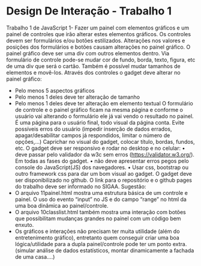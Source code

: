 # Design De Interação - Trabalho 1

Trabalho 1 de JavaScript
1- Fazer um painel com elementos gráficos e um painel de controles que irão alterar estes elementos
gráficos.
Os controles devem ser formulários e/ou botões estilizados. Alterações nos valores e posições dos
formulários e botões causam alterações no painel gráfico. O painel gráfico deve ser uma div com
outros elementos dentro.
Via formulário de controle pode-se mudar cor de fundo, borda, texto, figura, etc de uma div que
será o cartão. Também é possível mudar tamanhos de elementos e movê-los.
Através dos controles o gadget deve alterar no painel gráfico:
- Pelo menos 5 aspectos gráficos
- Pelo menos 1 deles deve ter alteração de tamanho
- Pelo menos 1 deles deve ter alteração em elemento textual
O formulário de controle e o painel gráfico ficam na mesma página e conforme o usuário vai
alterando o formulário ele já vai vendo o resultado no painel.
É uma página para o usuário final, todo visual da página conta.
Evite possíveis erros do usuário (impedir inserção de dados errados, apagar/desabilitar campos já
respondidos, limitar o número de opções,...)
Caprichar no visual do gadget, colocar título, bordas, fundos, etc.
O gadget deve ser responsivo e rodar no desktop e no celular:
• deve passar pelo validador da w3c sem erros (https://validator.w3.org/). Em todas as fases
do gadget.
• não deve apresentar erros pegos pelo console do JavaScript(JS) dos navegadores.
• Usar css, bootstrap ou outro framework css para dar um bom visual ao gadget.
O gadget deve ser disponibilizado no github. O link para o repositório e o github pages do trabalho
deve ser informado no SIGAA.
Sugestão:
- O arquivo 11painel.html mostra uma estrutura básica de um controle e painel. O uso do evento
“input” no JS e do campo “range” no html da uma boa dinâmica ao painel/controle.
- O arquivo 10classlist.html também mostra uma interação com botões que possibilitam mudanças
grandes no painel com um código bem enxuto.
- Os gráficos e interações não precisam ter muita utilidade (além do entretenimento gráfico),
entretanto quem conseguir criar uma boa lógica/utilidade para a dupla painel/controle pode ter um
ponto extra. (simular análise de dados estatísticos, montar dinamicamente a fachada de uma
casa….)
